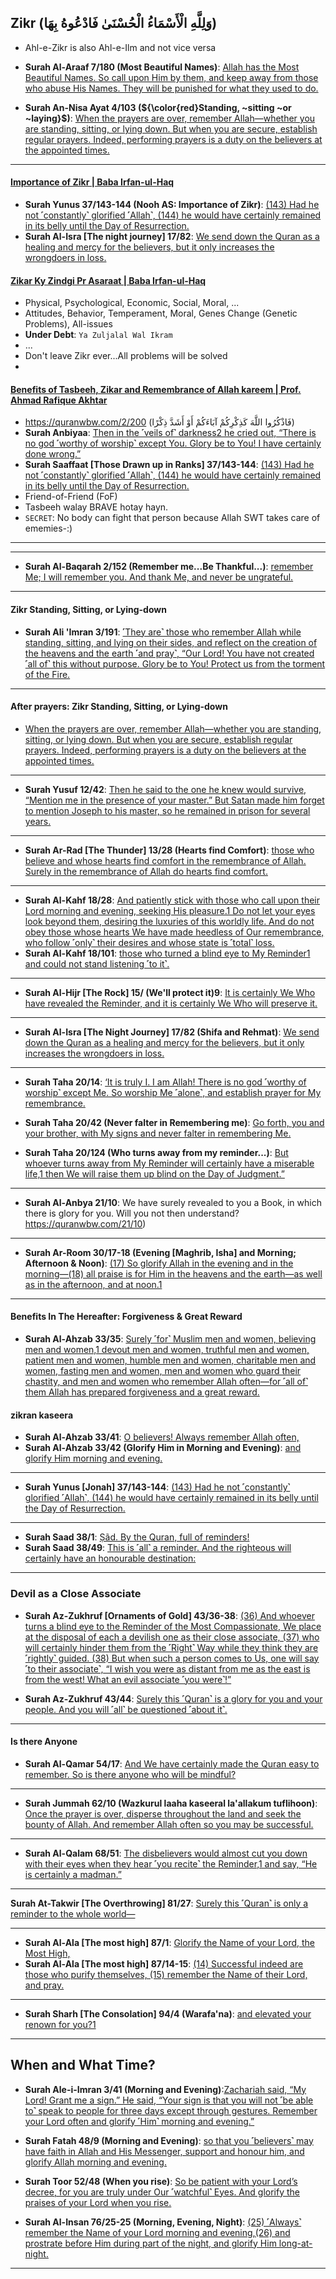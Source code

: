 ## Zikr (وَلِلَّهِ الْأَسْمَاءُ الْحُسْنَىٰ فَادْعُوهُ بِهَا)
* Ahl-e-Zikr is also Ahl-e-Ilm and not vice versa
* __Surah Al-Araaf 7/180 (Most Beautiful Names)__: [Allah has the Most Beautiful Names. So call upon Him by them, and keep away from those who abuse His Names. They will be punished for what they used to do.](https://quranwbw.com/7/180)

* __Surah An-Nisa Ayat 4/103 (${\color{red}Standing, ~sitting ~or ~laying}$)__: [When the prayers are over, remember Allah—whether you are standing, sitting, or lying down. But when you are secure, establish regular prayers. Indeed, performing prayers is a duty on the believers at the appointed times.](https://quranwbw.com/4/103)

***

#### [Importance of Zikr | Baba Irfan-ul-Haq](https://www.youtube.com/shorts/aPIk1CYyZ9o)
* __Surah Yunus 37/143-144 (Nooh AS: Importance of Zikr)__: [(143) Had he not ˹constantly˺ glorified ˹Allah˺, (144) he would have certainly remained in its belly until the Day of Resurrection.](https://quranwbw.com/37/143-144)
* __Surah Al-Isra [The night journey] 17/82__: [We send down the Quran as a healing and mercy for the believers, but it only increases the wrongdoers in loss.](https://quranwbw.com/17/82)

#### [Zikar Ky Zindgi Pr Asaraat | Baba Irfan-ul-Haq](https://www.youtube.com/watch?v=Cr0-vXl6Ng0)  
* Physical, Psychological, Economic, Social, Moral, ...
* Attitudes, Behavior, Temperament, Moral, Genes Change (Genetic Problems), All-issues
* __Under Debt__: `Ya Zuljalal Wal Ikram`
* ...
* Don't leave Zikr ever...All problems will be solved
* 

#### [Benefits of Tasbeeh, Zikar and Remembrance of Allah kareem | Prof. Ahmad Rafique Akhtar](https://www.youtube.com/watch?v=Kx_1iJ7VA8s)
* https://quranwbw.com/2/200 (فَاذْكُرُوا اللَّهَ كَذِكْرِكُمْ آبَاءَكُمْ أَوْ أَشَدَّ ذِكْرًا)
* __Surah Anbiyaa__: [Then in the ˹veils of˺ darkness2 he cried out, “There is no god ˹worthy of worship˺ except You. Glory be to You! I have certainly done wrong.”](https://quranwbw.com/21/87-88)
* __Surah Saaffaat [Those Drawn up in Ranks] 37/143-144__: [(143) Had he not ˹constantly˺ glorified ˹Allah˺, (144) he would have certainly remained in its belly until the Day of Resurrection.](https://quranwbw.com/37/143-144)
* Friend-of-Friend (FoF)
* Tasbeeh walay BRAVE hotay hayn.
* `SECRET`: No body can fight that person because Allah SWT takes care of ememies-:)

***
***

* __Surah Al-Baqarah 2/152 (Remember me...Be Thankful...)__: [remember Me; I will remember you. And thank Me, and never be ungrateful.](https://quranwbw.com/2/152)

***

#### Zikr Standing, Sitting, or Lying-down
* __Surah Ali 'Imran 3/191__: [˹They are˺ those who remember Allah while standing, sitting, and lying on their sides, and reflect on the creation of the heavens and the earth ˹and pray˺, “Our Lord! You have not created ˹all of˺ this without purpose. Glory be to You! Protect us from the torment of the Fire.](https://quranwbw.com/3/191)

***

#### After prayers: Zikr Standing, Sitting, or Lying-down
* [When the prayers are over, remember Allah—whether you are standing, sitting, or lying down. But when you are secure, establish regular prayers. Indeed, performing prayers is a duty on the believers at the appointed times.](https://quranwbw.com/4/103)

***

* __Surah Yusuf 12/42__: [Then he said to the one he knew would survive, “Mention me in the presence of your master.” But Satan made him forget to mention Joseph to his master, so he remained in prison for several years.](https://quranwbw.com/12/42)

***

* __Surah Ar-Rad [The Thunder] 13/28 (Hearts find Comfort)__: [those who believe and whose hearts find comfort in the remembrance of Allah. Surely in the remembrance of Allah do hearts find comfort.](https://quranwbw.com/en/13/28)

***

* __Surah Al-Kahf 18/28__: [And patiently stick with those who call upon their Lord morning and evening, seeking His pleasure.1 Do not let your eyes look beyond them, desiring the luxuries of this worldly life. And do not obey those whose hearts We have made heedless of Our remembrance, who follow ˹only˺ their desires and whose state is ˹total˺ loss.](https://quranwbw.com/18/28)
* __Surah Al-Kahf 18/101__: [those who turned a blind eye to My Reminder1 and could not stand listening ˹to it˺.](https://quranwbw.com/18/101)

***

* __Surah Al-Hijr [The Rock] 15/ (We'll protect it)9__: [It is certainly We Who have revealed the Reminder, and it is certainly We Who will preserve it.](https://quranwbw.com/15/9)

***

* __Surah Al-Isra [The Night Journey] 17/82 (Shifa and Rehmat)__: [We send down the Quran as a healing and mercy for the believers, but it only increases the wrongdoers in loss.](https://quranwbw.com/17/82)

***

* __Surah Taha 20/14__: [‘It is truly I. I am Allah! There is no god ˹worthy of worship˺ except Me. So worship Me ˹alone˺, and establish prayer for My remembrance.](https://quranwbw.com/20/14)

* __Surah Taha 20/42 (Never falter in Remembering me)__: [Go forth, you and your brother, with My signs and never falter in remembering Me.](https://quranwbw.com/20#42)

* __Surah Taha 20/124 (Who turns away from my reminder...)__: [But whoever turns away from My Reminder will certainly have a miserable life,1 then We will raise them up blind on the Day of Judgment.”](https://quranwbw.com/20#124)

***

* __Surah Al-Anbya 21/10__: We have surely revealed to you a Book, in which there is glory for you. Will you not then understand?https://quranwbw.com/21/10)

***

* __Surah Ar-Room 30/17-18 (Evening [Maghrib, Isha] and Morning; Afternoon & Noon)__: [(17) So glorify Allah in the evening and in the morning—(18) all praise is for Him in the heavens and the earth—as well as in the afternoon, and at noon.1 ](https://quranwbw.com/30/17-18)

***

#### Benefits In The Hereafter: Forgiveness & Great Reward
* __Surah Al-Ahzab 33/35__: [Surely ˹for˺ Muslim men and women, believing men and women,1 devout men and women, truthful men and women, patient men and women, humble men and women, charitable men and women, fasting men and women, men and women who guard their chastity, and men and women who remember Allah often—for ˹all of˺ them Allah has prepared forgiveness and a great reward.](https://quran.com/33/35)

#### zikran kaseera
* __Surah Al-Ahzab 33/41__: [O believers! Always remember Allah often,](https://quranwbw.com/33/41)
* __Surah Al-Ahzab 33/42 (Glorify Him in Morning and Evening)__: [and glorify Him morning and evening.](https://quranwbw.com/33/42)

***

* __Surah Yunus [Jonah] 37/143-144__: [(143) Had he not ˹constantly˺ glorified ˹Allah˺, (144) he would have certainly remained in its belly until the Day of Resurrection.](https://quranwbw.com/37#143-144)

***

* __Surah Saad 38/1__: [Ṣãd. By the Quran, full of reminders!](https://quranwbw.com/38/1)
* __Surah Saad 38/49__: [This is ˹all˺ a reminder. And the righteous will certainly have an honourable destination:](https://quranwbw.com/38/49)

***

### Devil as a Close Associate
* __Surah Az-Zukhruf [Ornaments of Gold] 43/36-38__: [(36) And whoever turns a blind eye to the Reminder of the Most Compassionate, We place at the disposal of each a devilish one as their close associate, (37) who will certainly hinder them from the ˹Right˺ Way while they think they are ˹rightly˺ guided. (38) But when such a person comes to Us, one will say ˹to their associate˺, “I wish you were as distant from me as the east is from the west! What an evil associate ˹you were˺!”](https://quranwbw.com/43/36-38)

* __Surah Az-Zukhruf 43/44__: [Surely this ˹Quran˺ is a glory for you and your people. And you will ˹all˺ be questioned ˹about it˺.](https://quranwbw.com/43/44)

***

#### Is there Anyone
* __Surah Al-Qamar 54/17__: [And We have certainly made the Quran easy to remember. So is there anyone who will be mindful?](https://quranwbw.com/54/17)

***

* __Surah Jummah 62/10 (Wazkurul laaha kaseeral la'allakum tuflihoon)__: [Once the prayer is over, disperse throughout the land and seek the bounty of Allah. And remember Allah often so you may be successful.](https://quranwbw.com/62/10)

***

* __Surah Al-Qalam 68/51__: [The disbelievers would almost cut you down with their eyes when they hear ˹you recite˺ the Reminder,1 and say, “He is certainly a madman.”](https://quran.com/68/51)

***

__Surah At-Takwir [The Overthrowing] 81/27__: [Surely this ˹Quran˺ is only a reminder to the whole world—](https://quranwbw.com/81/27)

***

* __Surah Al-Ala [The most high] 87/1__: [Glorify the Name of your Lord, the Most High,](https://quranwbw.com/87/1)
* __Surah Al-Ala [The most high] 87/14-15__: [(14) Successful indeed are those who purify themselves,
(15) remember the Name of their Lord, and pray.](https://quranwbw.com/87/14-15)

***

* __Surah Sharh [The Consolation] 94/4 (Warafa'na)__: [and elevated your renown for you?1](https://quranwbw.com/94/4)

***

## When and What Time?
* __Surah Ale-i-Imran 3/41 (Morning and Evening)__:[Zachariah said, “My Lord! Grant me a sign.” He said, “Your sign is that you will not ˹be able to˺ speak to people for three days except through gestures. Remember your Lord often and glorify ˹Him˺ morning and evening.”](https://quranwbw.com/3#41)

* __Surah Fatah 48/9 (Morning and Evening)__: [so that you ˹believers˺ may have faith in Allah and His Messenger, support and honour him, and glorify Allah morning and evening.](https://quranwbw.com/48/9)

* __Surah Toor 52/48 (When you rise)__: [So be patient with your Lord’s decree, for you are truly under Our ˹watchful˺ Eyes. And glorify the praises of your Lord when you rise.](https://quranwbw.com/52/48)

* __Surah Al-Insan 76/25-25 (Morning, Evening, Night)__: [(25) ˹Always˺ remember the Name of your Lord morning and evening,(26) and prostrate before Him during part of the night, and glorify Him long-at-night.](https://quranwbw.com/76/25-26)

*** 

